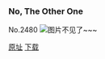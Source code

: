 ### No, The Other One
No.2480
![图片不见了~~~](https://imgs.xkcd.com/comics/no_the_other_one.png)

[原址](https://xkcd.com//2480) [下载](https://imgs.xkcd.com/comics/no_the_other_one.png)

